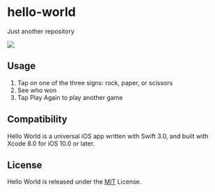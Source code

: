 # hello-world
Just another repository

![](https://cloud.githubusercontent.com/assets/7140278/18889946/1cf9357a-84b4-11e6-8646-acf25a3c38f0.png)

## Usage

1. Tap on one of the three signs: rock, paper, or scissors
2. See who won
3. Tap Play Again to play another game

## Compatibility

Hello World is a universal iOS app written with Swift 3.0, and built with Xcode 8.0 for iOS 10.0 or later.

## License

Hello World is released under the [MIT](https://choosealicense.com/licenses/mit/) License.
